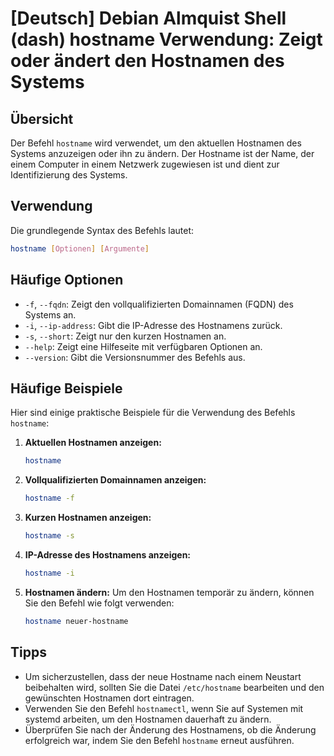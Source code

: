 # [Deutsch] Debian Almquist Shell (dash) hostname Verwendung: Zeigt oder ändert den Hostnamen des Systems

## Übersicht
Der Befehl `hostname` wird verwendet, um den aktuellen Hostnamen des Systems anzuzeigen oder ihn zu ändern. Der Hostname ist der Name, der einem Computer in einem Netzwerk zugewiesen ist und dient zur Identifizierung des Systems.

## Verwendung
Die grundlegende Syntax des Befehls lautet:

```bash
hostname [Optionen] [Argumente]
```

## Häufige Optionen
- `-f`, `--fqdn`: Zeigt den vollqualifizierten Domainnamen (FQDN) des Systems an.
- `-i`, `--ip-address`: Gibt die IP-Adresse des Hostnamens zurück.
- `-s`, `--short`: Zeigt nur den kurzen Hostnamen an.
- `--help`: Zeigt eine Hilfeseite mit verfügbaren Optionen an.
- `--version`: Gibt die Versionsnummer des Befehls aus.

## Häufige Beispiele
Hier sind einige praktische Beispiele für die Verwendung des Befehls `hostname`:

1. **Aktuellen Hostnamen anzeigen:**
   ```bash
   hostname
   ```

2. **Vollqualifizierten Domainnamen anzeigen:**
   ```bash
   hostname -f
   ```

3. **Kurzen Hostnamen anzeigen:**
   ```bash
   hostname -s
   ```

4. **IP-Adresse des Hostnamens anzeigen:**
   ```bash
   hostname -i
   ```

5. **Hostnamen ändern:**
   Um den Hostnamen temporär zu ändern, können Sie den Befehl wie folgt verwenden:
   ```bash
   hostname neuer-hostname
   ```

## Tipps
- Um sicherzustellen, dass der neue Hostname nach einem Neustart beibehalten wird, sollten Sie die Datei `/etc/hostname` bearbeiten und den gewünschten Hostnamen dort eintragen.
- Verwenden Sie den Befehl `hostnamectl`, wenn Sie auf Systemen mit systemd arbeiten, um den Hostnamen dauerhaft zu ändern.
- Überprüfen Sie nach der Änderung des Hostnamens, ob die Änderung erfolgreich war, indem Sie den Befehl `hostname` erneut ausführen.